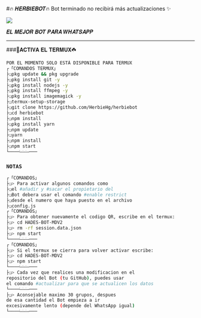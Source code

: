 #🔥 𝑯𝑬𝑹𝑩𝑰𝑬𝑩𝑶𝑻🔥
Bot terminado no recibirá más actualizaciones ✨ 

<a href="http://wa.me/573213571089" target="blank"><img src="https://img.shields.io/badge/creador herbie-25D366?style=for-the-badge&logo=whatsapp&logoColor=black" /></a>



𝑬𝑳 𝑴𝑬𝑱𝑶𝑹 𝑩𝑶𝑻 𝑷𝑨𝑹𝑨 𝑾𝑯𝑨𝑻𝑺𝑨𝑷𝑷



-----

###🌱𝐀𝐂𝐓𝐈𝐕𝐀 𝐄𝐋 𝐓𝐄𝐑𝐌𝐔𝐗☘️
```bash
POR EL MOMENTO SOLO ESTÁ DISPONIBLE PARA TERMUX 
┌「𝙲𝙾𝙼𝙰𝙽𝙳𝙾𝚂 𝚃𝙴𝚁𝙼𝚄𝚇」
├❏pkg update && pkg upgrade
├❏pkg install git -y
├❏pkg install nodejs -y
├❏pkg install ffmpeg -y
├❏pkg install imagemagick -y
├❏termux-setup-storage
├❏git clone https://github.com/HerbieHg/herbiebot
├❏cd herbiebot
├❏npm install
├❏pkg install yarn
├❏npm update
├❏yarn
├❏npm install
├❏npm start
└────ׂ─ׂ─ׂ─ׂ───  
```
### `NOTAS`
```bash
┌「𝙲𝙾𝙼𝙰𝙽𝙳𝙾𝚂」
├❏> Para activar algunos comandos como 
├❏el #añadir y #sacar el propietario del 
├❏Bot debera usar el comando #enable restrict 
├❏desde el numero que haya puesto en el archivo 
├❏config.js
┌「𝙲𝙾𝙼𝙰𝙽𝙳𝙾𝚂」
├❏> Para obtener nuevamente el codigo QR, escribe en el termux:
├❏> cd HADES-BOT-MDV2 
├❏> rm -rf session.data.json
├❏> npm start 
└────ׂ─ׂ─ׂ─ׂ───
┌「𝙲𝙾𝙼𝙰𝙽𝙳𝙾𝚂」
├❏> Si el termux se cierra para volver activar escribe:
├❏> cd HADES-BOT-MDV2 
├❏> npm start 
└────ׂ─ׂ─ׂ─ׂ───
├❏> Cada vez que realices una modificacion en el
repositorio del Bot (tu GitHub), puedes usar 
el comando #actualizar para que se actualicen los datos
└────ׂ─ׂ─ׂ─ׂ───
├❏> Aconsejable maximo 30 grupos, despues 
de esa cantidad el Bot empieza a ir 
excesivamente lento (depende del WhatsApp igual)
└────ׂ─ׂ─ׂ─ׂ───
```


 



